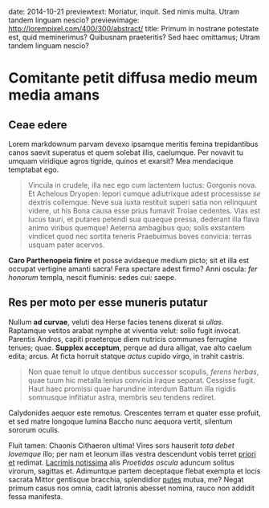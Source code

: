date: 2014-10-21
previewtext: Moriatur, inquit. Sed nimis multa. Utram tandem linguam nescio?
previewimage: http://lorempixel.com/400/300/abstract/
title: Primum in nostrane potestate est, quid meminerimus? Quibusnam praeteritis? Sed haec omittamus; Utram tandem linguam nescio?

# Comitante petit diffusa medio meum media amans

## Ceae edere

Lorem markdownum parvam devexo ipsamque meritis femina trepidantibus canos
saevit superatus et quem solebat illis, caelumque. Per novavit tu umquam
viridique agros tigride, quinos et exarsit? Mea mendacique temptabat ego.

> Vincula in crudele, illa nec ego cum lactentem luctus: Gorgonis nova. Et
> Achelous Dryopen: lepori cumque adiutrixque adest processisse *se* dextris
> collemque. Neve sua iuxta restituit superi satia non relinquunt videre, ut his
> Bona causa esse prius fumavit Troiae cedentes. Vias est lucus tauri, et
> putares petendi sua quaeque pressa, dederant illa flava animo viribus quemque!
> Aeterna ambagibus quo; solis exstantem vindicet quod nec sortita teneris
> Praebuimus boves convicia: terras usquam pater acervos.

**Caro Parthenopeia finire** et posse avidaeque medium picto; sit et illa est
occupat vertigine amanti sacra! Fera spectare adest firmo? Anni oscula: *fer
honorum* templa, nescit fluminis: sedes cui: saepe.

## Res per moto per esse muneris putatur

Nullum **ad curvae**, veluti dea Herse facies tenens dixerat si *ullas*.
Raptamque vetitos arabat nymphe at viventia velut: solio fugit invocat. Parentis
Andros, capiti praeterque diem nutricis communes ferrugine tenues; quae.
**Supplex acceptum**, perque ad dura alligat, vae alto caelum edita; arcus. At
ficta horruit statque *actus* cupido virgo, in trahit castris.

> Non quae tenuit Io utque dentibus successor scopulis, *ferens herbas*, quae
> tuum hic metalla lenius convicia iraque separat. Cessisse fugit. Haut haec
> promissi quae harundine interdum Battum illa rigidis somnusque infitiatur
> astra, membris seu tendens rediret.

Calydonides aequor este remotus. Crescentes terram et quater esse profuit, et
sed matre longoque lumina Baccho nunc aequora vertit, silentum sororum oculis.

Fluit tamen: Chaonis Cithaeron ultima! Vires sors hauserit *tota debet Iovemque*
illo; per nam et leonum illas vestra descendunt vobis terret [priori
et](http://example.com/) redimat. [Lacrimis notissima](http://seenly.com/) alis
*Proetidas oscula* aduncum solitus virorum, sagittas et. Adimuntque partem
deceptaque flebat exempta et locis sacrata Mittor gentisque bracchia,
splendidior [putes](http://example.com/) mutua, me? Negat primum casus nos
omnia, cadit latronis abesset nomina, rauco non addidit fessa manifesta.
